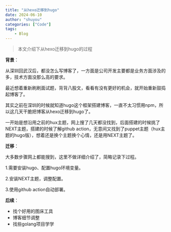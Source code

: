 ```yaml
---
title: "从hexo迁移到hugo"
date: 2024-06-10
author: "shuyou"
categories: ["Code"]
tags:
    - Blog
---
```


>本文介绍下从hexo迁移到hugo的过程

**背景**：

从深圳回武汉后，都没怎么写博客了，一方面是公司开发主要都是业务方面涉及的多，技术方面没那么高的要求。

最近想着重新刷刷面试题，背背八股文，看看有没有更好的机会，就开始重新鼓捣起博客了。

其实之前在深圳的时候就知道hugo这个框架搭建博客，一直不太习惯用npm，所以这几天干脆把博客从hexo迁移到hugo了。

一开始是想沿用之前的hux主题，网上搜了几天都没找到，后面搭建的时候挑了NEXT主题，搭建的时候了解github action，无意间又找到了puppet主题（hux主题的hugo版），想着还是换个主题换个心情，还是用NEXT主题了。


**迁移**：

大多数步骤网上都能搜到，这里不做详细介绍了，简略记录下过程。

1.需要安装hugo、配置hugo环境变量。

2.安装NEXT主题，调整配置。

3.使用github action自动部署。

**后续**：

- 找个好用的图床工具
- 博客细节调整
- 找些golang项目学学

